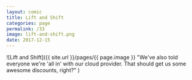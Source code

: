 ```yaml
---
layout: comic
title: Lift and Shift
categories: page
permalink: /33
image: lift-and-shift.png
date: 2017-12-15
---
```


![Lift and Shift]({{ site.url }}/pages/{{ page.image }} "We've also told everyone we're 'all in' with our cloud provider. That should get us some awesome discounts, right?" )